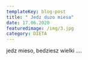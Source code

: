 ```yaml
---
templateKey: blog-post
title: " Jedz duzo miesa"
date: 17.06.2020
featuredimage: /img/3.jpg
category: DIETA
---
```

jedz mieso, bedziesz wielki ....